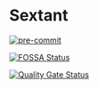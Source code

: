 # Sextant

[![pre-commit](https://img.shields.io/badge/pre--commit-enabled-brightgreen?logo=pre-commit&logoColor=white)](https://github.com/pre-commit/pre-commit)

[![FOSSA Status](https://app.fossa.com/api/projects/git%2Bgithub.com%2Fcatenasys%2Fsextant.svg?type=shield)](https://app.fossa.com/projects/git%2Bgithub.com%2Fcatenasys%2Fsextant?ref=badge_shield)

[![Quality Gate Status](https://sonarcloud.io/api/project_badges/measure?project=catenasys_sextant&metric=alert_status&token=2d795c8f85ea9c78bc2eeb07cdfb6008d8a9f8da)](https://sonarcloud.io/dashboard?id=catenasys_sextant)
